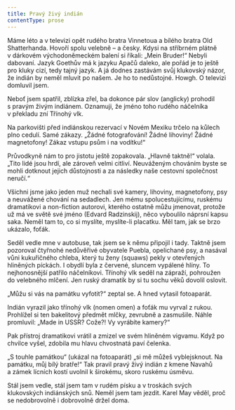 ```yaml
---
title: Pravý živý indián
contentType: prose
---
```


<section>

Máme léto a v televizi opět rudého bratra Vinnetoua a bílého bratra Old Shatterhanda. Hovoří spolu velebně – a česky. Kdysi na stříbrném plátně v dárkovém východoněmeckém balení si říkali: „Mein Bruder!“ Nebyli dabovaní. Jazyk Goethův má k jazyku Apačů daleko, ale pořád je to ještě pro kluky cizí, tedy tajný jazyk. A já dodnes zastávám svůj klukovský názor, že indián by neměl mluvit po našem. Je ho to nedůstojné. Howgh. O televizi domluvil jsem.

Neboť jsem spatřil, zblízka zřel, ba dokonce pár slov (anglicky) prohodil s pravým živým indiánem. Oznamuji, že jméno toho rudého náčelníka v překladu zní Třínohý vlk.

Na parkovišti před indiánskou rezervací v Novém Mexiku trčelo na kůlech plno cedulí. Samé zákazy. „Žádné fotografování! Žádné lihoviny! Žádné magnetofony! Zákaz vstupu psům i na vodítku!“

Průvodkyně nám to pro jistotu ještě zopakovala. „Hlavně taktně!“ volala. „Tito lidé jsou hrdí, ale zároveň velmi citliví. Neuváženým chováním byste se mohli dotknout jejich důstojnosti a za následky naše cestovní společnost neručí.“

Všichni jsme jako jeden muž nechali své kamery, lihoviny, magnetofony, psy a neuvážené chování na sedadlech. Jen mému spolucestujícímu, ruskému dramatikovi a non-fiction autorovi, kterého ostatně můžu jmenovat, protože už má ve světě své jméno (Edvard Radzinskij), něco vyboulilo náprsní kapsu saka. Neměl tam to, co si myslíte, myslíte-li placatku. Měl tam, jak se brzo ukázalo, foťák.

Seděl vedle mne v autobuse, tak jsem se k němu připojil i tady. Taktně jsem pozoroval čtyřnohé nedůvěřivé obyvatele Puebla, opelichané psy, a nasával vůni kukuřičného chleba, který tu ženy (squaws) pekly v otevřených hliněných píckách. I obydlí byla z červené, sluncem vypálené hlíny. To nejhonosnější patřilo náčelníkovi. Třínohý vlk seděl na zápraží, pohroužen do velebného mlčení. Jen ruský dramatik by si tu sochu věků dovolil oslovit.

„Můžu si vás na památku vyfotit?“ zeptal se. A hned vytasil fotoaparát.

Indián vyrazil jako třínohý vlk (nomen omen) a foťák mu vyrval z rukou. Prohlížel si ten bakelitový předmět mlčky, zevrubně a zasmušile. Náhle promluvil: „Made in USSR? Cože?! Vy vyrábíte kamery?“

Pak přístroj dramatikovi vrátil a zmizel ve svém hliněném vig­vamu. Když po chvilce vyšel, zdobila mu hlavu chvostnatá paví čelenka.

„S touhle památkou“ (ukázal na fotoaparát) „si mě můžeš vy­blejsknout. Na památku, můj bílý bratře!“ Tak pravil pravý živý indián z kmene Navahů a zámek lícních kostí uvolnil k širokému, skoro ruskému úsměvu.

Stál jsem vedle, stál jsem tam v rudém písku a v troskách svých klukovských indiánských snů. Neměl jsem tam jezdit. Karel May věděl, proč se nedobrovolně i dobrovolně držel doma.

</section>
